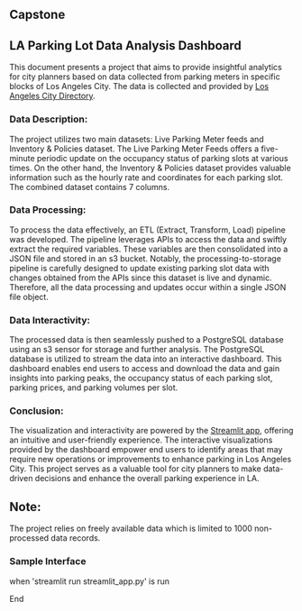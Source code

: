 ## Capstone
## LA Parking Lot Data Analysis Dashboard
This document presents a project that aims to provide insightful analytics for city planners based on data collected from parking meters in specific blocks of Los Angeles City. The data is collected and provided by [Los Angeles City Directory](https://www.laexpresspark.org/la-city-open-data/).


### Data Description: 
The project utilizes two main datasets: Live Parking Meter feeds and Inventory & Policies dataset. The Live Parking Meter Feeds offers a five-minute periodic update on the occupancy status of parking slots at various times. On the other hand, the Inventory & Policies dataset provides valuable information such as the hourly rate and coordinates for each parking slot. The combined dataset contains 7 columns.

### Data Processing: 
To process the data effectively, an ETL (Extract, Transform, Load) pipeline was developed. The pipeline leverages APIs to access the data and swiftly extract the required variables. These variables are then consolidated into a JSON file and stored in an s3 bucket. Notably, the processing-to-storage pipeline is carefully designed to update existing parking slot data with changes obtained from the APIs since this dataset is live and dynamic. Therefore, all the data processing and updates occur within a single JSON file object.

### Data Interactivity: 
The processed data is then seamlessly pushed to a PostgreSQL database using an s3 sensor for storage and further analysis. The PostgreSQL database is utilized to stream the data into an interactive dashboard. This dashboard enables end users to access and download the data and gain insights into parking peaks, the occupancy status of each parking slot, parking prices, and parking volumes per slot.


### Conclusion: 
The visualization and interactivity are powered by the [Streamlit app](https://streamlit.io/), offering an intuitive and user-friendly experience. The interactive visualizations provided by the dashboard empower end users to identify areas that may require new operations or improvements to enhance parking in Los Angeles City. This project serves as a valuable tool for city planners to make data-driven decisions and enhance the overall parking experience in LA.

## Note: 
The project relies on freely available data which is limited to 1000 non-processed data records.

### Sample Interface
when 'streamlit run streamlit_app.py' is run



End


